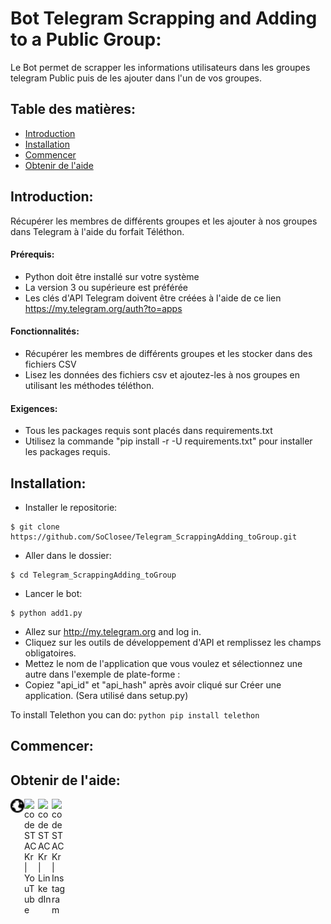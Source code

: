 # Bot Telegram Scrapping and Adding to a Public Group:
Le Bot permet de scrapper les informations utilisateurs dans les groupes telegram Public puis de les ajouter dans l'un de vos groupes.

## Table des matières:
* [Introduction]
* [Installation]
* [Commencer]
* [Obtenir de l'aide]

## Introduction:
Récupérer les membres de différents groupes et les ajouter à nos groupes dans Telegram à l'aide du forfait Téléthon.
#### Prérequis:
* Python doit être installé sur votre système
* La version 3 ou supérieure est préférée
* Les clés d'API Telegram doivent être créées à l'aide de ce lien https://my.telegram.org/auth?to=apps
#### Fonctionnalités:
* Récupérer les membres de différents groupes et les stocker dans des fichiers CSV
* Lisez les données des fichiers csv et ajoutez-les à nos groupes en utilisant les méthodes téléthon.
#### Exigences:
* Tous les packages requis sont placés dans requirements.txt
* Utilisez la commande "pip install -r -U requirements.txt" pour installer les packages requis.

## Installation:
* Installer le repositorie: 

```
$ git clone https://github.com/SoClosee/Telegram_ScrappingAdding_toGroup.git
``` 

* Aller dans le dossier:

```
$ cd Telegram_ScrappingAdding_toGroup
```

* Lancer le bot:
```
$ python add1.py
```

* Allez sur http://my.telegram.org and log in.
* Cliquez sur les outils de développement d'API et remplissez les champs obligatoires.
* Mettez le nom de l'application que vous voulez et sélectionnez une autre dans l'exemple de plate-forme :
* Copiez "api_id" et "api_hash" après avoir cliqué sur Créer une application. (Sera utilisé dans setup.py)

To install Telethon you can do:
`python pip install telethon`

## Commencer:

## Obtenir de l'aide:
[<img align="left" alt="codeSTACKr.com" width="22px" src="https://raw.githubusercontent.com/iconic/open-iconic/master/svg/globe.svg" />][website]
[<img align="left" alt="codeSTACKr | YouTube" width="22px" src="https://cdn.jsdelivr.net/npm/simple-icons@v3/icons/youtube.svg" />][youtube]
[<img align="left" alt="codeSTACKr | LinkedIn" width="22px" src="https://cdn.jsdelivr.net/npm/simple-icons@v3/icons/linkedin.svg" />][linkedin]
[<img align="left" alt="codeSTACKr | Instagram" width="22px" src="https://cdn.jsdelivr.net/npm/simple-icons@v3/icons/instagram.svg" />][instagram]

[website]: https://soclose.co
[youtube]: https://youtube.com/soclosetv
[instagram]: https://instagram.com/socloseagency
[linkedin]: https://linkedin.com/in/soclose
[introduction]: https://github.com/SoClosee/Telegram_ScrappingAdding_toGroup#introduction
[installation]: https://github.com/SoClosee/Telegram_ScrappingAdding_toGroup#installation
[Commencer]: https://github.com/SoClosee/Telegram_ScrappingAdding_toGroup#commencer
[Obtenir de l'aide]: https://github.com/SoClosee/Telegram_ScrappingAdding_toGroup#obtenir-de-laide 